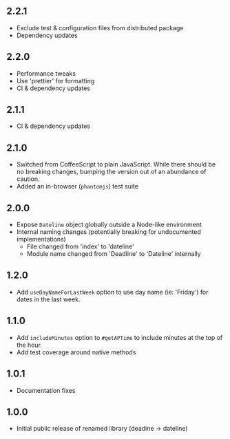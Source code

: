 2.2.1
-----
* Exclude test & configuration files from distributed package
* Dependency updates

2.2.0
-----
* Performance tweaks
* Use 'prettier' for formatting
* CI & dependency updates

2.1.1
-----
* CI & dependency updates

2.1.0
-----
* Switched from CoffeeScript to plain JavaScript. While there should be no breaking changes, bumping the version out of an abundance of caution.
* Added an in-browser (`phantomjs`) test suite

2.0.0
-----
* Expose `Dateline` object globally outside a Node-like environment
* Internal naming changes (potentially breaking for undocumented implementations)
  - File changed from 'index' to 'dateline'
  - Module name changed from 'Deadline' to 'Dateline' internally

1.2.0
-----
* Add `useDayNameForLastWeek` option to use day name (ie: 'Friday') for dates in the last week.

1.1.0
-----
* Add `includeMinutes` option to `#getAPTime` to include minutes at the top of the hour.
* Add test coverage around native methods

1.0.1
-----
* Documentation fixes

1.0.0
-----
* Initial public release of renamed library (deadine -> dateline)

